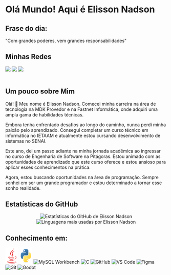 <h1>Olá Mundo! Aqui é Elisson Nadson</h1>

<h2>Frase do dia:</h2>
<p>"Com grandes poderes, vem grandes responsabilidades"</p>

<h2>Minhas Redes</h2>
<div>
<a href="https://www.instagram.com/nadsonnodachi" target="_blank"><img src="https://img.shields.io/badge/-Instagram-%23E4405F?style=for-the-badge&logo=instagram&logoColor=white" target="_blank"></a>
<a href="https://www.linkedin.com/in/elissonmarques" target="_blank"><img src="https://img.shields.io/badge/-LinkedIn-%230077B5?style=for-the-badge&logo=linkedin&logoColor=white" target="_blank"></a> 
<a href="mailto:nadsonnodachi@gmail.com" target="_blank"><img src="https://img.shields.io/badge/Gmail-D14836?style=for-the-badge&logo=gmail&logoColor=white" target="_blank"></a> 
</div>



<br>

<h2>Um pouco sobre Mim</h2>

<p>Olá! 👋 Meu nome é Elisson Nadson. Comecei minha carreira na área de tecnologia na MDK Provedor e na Fastnet Informática, onde adquiri uma ampla gama de habilidades técnicas.</p>

<p>Embora tenha enfrentado desafios ao longo do caminho, nunca perdi minha paixão pelo aprendizado. Consegui completar um curso técnico em informática no IETAAM e atualmente estou cursando desenvolvimento de sistemas no SENAI.</p>

<p>Este ano, dei um passo adiante na minha jornada acadêmica ao ingressar no curso de Engenharia de Software na Pitágoras. Estou animado com as oportunidades de aprendizado que este curso oferece e estou ansioso para aplicar esses conhecimentos na prática.</p>

<p>Agora, estou buscando oportunidades na área de programação. Sempre sonhei em ser um grande programador e estou determinado a tornar esse sonho realidade.</p>

<h2>Estatísticas do GitHub</h2>

<div align="center">
  <img width="49%" height="195px" src="https://github-readme-stats.vercel.app/api?username=ElissonNadson&show_icons=true&count_private=true&hide_border=true&title_color=7F3ACE&icon_color=7F3ACE&text_color=ffff&bg_color=0d1117" alt="Estatísticas do GitHub de Elisson Nadson" /> 
  <img width="41%" height="195px" src="https://github-readme-stats.vercel.app/api/top-langs/?username=ElissonNadson&layout=compact&hide_border=true&title_color=7F3ACE&text_color=ffff&bg_color=0d1117" alt="Linguagens mais usadas por Elisson Nadson" />
</div>





<h2>Conhecimento em: </h2>

<div>
  <img  alt="Java" height="50"width="40" src="https://raw.githubusercontent.com/devicons/devicon/master/icons/java/java-plain.svg">
  <img  alt="Python" height="50"width="40" src="https://raw.githubusercontent.com/devicons/devicon/master/icons/python/python-original.svg">
  <img  alt="MySQL Workbench" height="50"width="40"src="https://cdn.jsdelivr.net/gh/devicons/devicon/icons/MySQL Workbench/MySQL Workbench-original.svg" />
  <img  alt="C" height="50"width="40" src="https://cdn.jsdelivr.net/gh/devicons/devicon/icons/c/c-original.svg" />
  <img  alt="GitHub" height="50"width="40" src="https://cdn.jsdelivr.net/gh/devicons/devicon/icons/github/github-original.svg" />
  <img  alt="VS Code" height="50"width="40" src="https://cdn.jsdelivr.net/gh/devicons/devicon/icons/vscode/vscode-original.svg" />
  <img  alt="Figma" height="50"width="40" src="https://cdn.jsdelivr.net/gh/devicons/devicon/icons/figma/figma-original.svg" />
  <img  alt="Git" height="50"width="40" src="https://cdn.jsdelivr.net/gh/devicons/devicon/icons/git/git-original.svg" />
  <img alt="Godot" height="50" width="40" src="https://cdn.jsdelivr.net/gh/devicons/devicon/icons/godot/godot-original.svg" />
</div>




